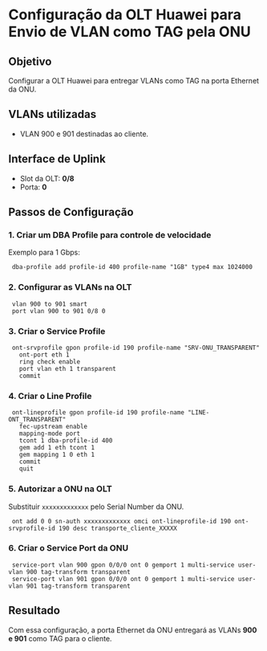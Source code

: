 # Configuração da OLT Huawei para Envio de VLAN como TAG pela ONU

## Objetivo
Configurar a OLT Huawei para entregar VLANs como TAG na porta Ethernet da ONU.

## VLANs utilizadas
- VLAN 900 e 901 destinadas ao cliente.

## Interface de Uplink
- Slot da OLT: **0/8**
- Porta: **0**

## Passos de Configuração

### 1. Criar um DBA Profile para controle de velocidade
Exemplo para 1 Gbps:
```shell
 dba-profile add profile-id 400 profile-name "1GB" type4 max 1024000
```

### 2. Configurar as VLANs na OLT
```shell
 vlan 900 to 901 smart
 port vlan 900 to 901 0/8 0
```

### 3. Criar o Service Profile
```shell
 ont-srvprofile gpon profile-id 190 profile-name "SRV-ONU_TRANSPARENT"
   ont-port eth 1
   ring check enable
   port vlan eth 1 transparent
   commit
```

### 4. Criar o Line Profile
```shell
 ont-lineprofile gpon profile-id 190 profile-name "LINE-ONT_TRANSPARENT"
   fec-upstream enable
   mapping-mode port
   tcont 1 dba-profile-id 400
   gem add 1 eth tcont 1
   gem mapping 1 0 eth 1
   commit
   quit
```

### 5. Autorizar a ONU na OLT
Substituir `xxxxxxxxxxxxx` pelo Serial Number da ONU.
```shell
 ont add 0 0 sn-auth xxxxxxxxxxxxx omci ont-lineprofile-id 190 ont-srvprofile-id 190 desc transporte_cliente_XXXXX
```

### 6. Criar o Service Port da ONU
```shell
 service-port vlan 900 gpon 0/0/0 ont 0 gemport 1 multi-service user-vlan 900 tag-transform transparent
 service-port vlan 901 gpon 0/0/0 ont 0 gemport 1 multi-service user-vlan 901 tag-transform transparent
```

## Resultado
Com essa configuração, a porta Ethernet da ONU entregará as VLANs **900 e 901** como TAG para o cliente.
